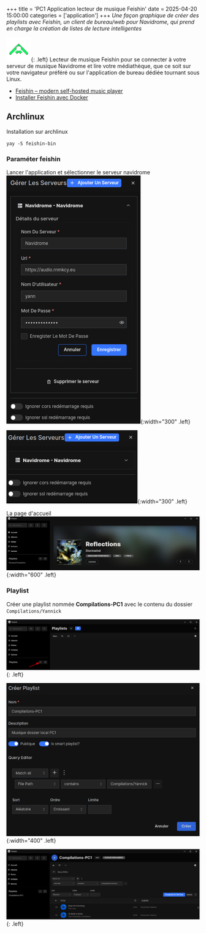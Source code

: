 +++
title = 'PC1 Application lecteur de musique Feishin'
date = 2025-04-20 15:00:00
categories = ['application']
+++
*Une façon graphique de créer des playlists avec Feishin, un client de bureau/web pour Navidrome, qui prend en charge la création de listes de lecture intelligentes*

![](feishin.png){: .left} Lecteur de musique Feishin pour se connecter à votre serveur de musique Navidrome et lire votre médiathèque, que ce soit sur votre navigateur préféré ou sur l'application de bureau dédiée tournant sous Linux.

* [Feishin – modern self-hosted music player](https://www.linuxlinks.com/feishin-modern-self-hosted-music-player/)
* [Installer Feishin avec Docker ](https://belginux.com/installer-feishin-avec-docker/)

## Archlinux

Installation sur archlinux

```shell
yay -S feishin-bin
```
### Paraméter feishin

Lancer l'application et sélectionner le serveur navidrome  
![](feishin01.png){:width="300" .left}  

![](feishin02.png){:width="300" .left}  

La page d'accueil  
![](feishin03.png){:width="600" .left}  

### Playlist

Créer une playlist nommée **Compilations-PC1** avec le contenu du dossier `Compilations/Yannick`

![](feishin04.png){: .left}  

![](feishin05.png){:width="400" .left}

![](feishin06.png){: .left} 
